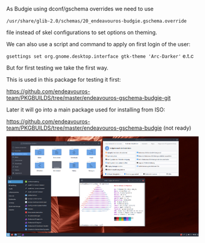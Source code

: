 As Budgie using dconf/gschema overrides we need to use 

`/usr/share/glib-2.0/schemas/20_endeavouros-budgie.gschema.override`  

file  instead of skel configurations to set options on theming.

We can also use a script and command to apply on first login of the user:


`gsettings set org.gnome.desktop.interface gtk-theme 'Arc-Darker'`  e.t.c 

But for first testing we take the first way.

This is used in this package for testing it first:

https://github.com/endeavouros-team/PKGBUILDS/tree/master/endeavouros-gschema-budgie-git

Later it will go into a main package used for installing from ISO:

https://github.com/endeavouros-team/PKGBUILDS/tree/master/endeavouros-gschema-budgie (not ready)

![eos-budgie](https://raw.githubusercontent.com/endeavouros-team/endeavouros-DE-fixes/main/budgie/budgie.png)
